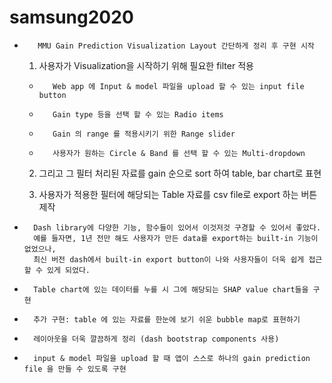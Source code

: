 # samsung2020


-        MMU Gain Prediction Visualization Layout 간단하게 정리 후 구현 시작

   1. 사용자가 Visualization을 시작하기 위해 필요한 filter 적용

     -        Web app 에 Input & model 파일을 upload 할 수 있는 input file button

     -        Gain type 등을 선택 할 수 있는 Radio items

     -        Gain 의 range 를 적용시키기 위한 Range slider

     -        사용자가 원하는 Circle & Band 를 선택 할 수 있는 Multi-dropdown

   2.  그리고 그 필터 처리된 자료를 gain 순으로 sort 하여 table, bar chart로 표현

   3.  사용자가 적용한 필터에 해당되는 Table 자료를 csv file로 export 하는 버튼 제작

-       Dash library에 다양한 기능, 함수들이 있어서 이것저것 구경할 수 있어서 좋았다. 
        예를 들자면, 1년 전만 해도 사용자가 만든 data를 export하는 built-in 기능이 없었으나, 
        최신 버전 dash에서 built-in export button이 나와 사용자들이 더욱 쉽게 접근할 수 있게 되었다.


-       Table chart에 있는 데이터를 누를 시 그에 해당되는 SHAP value chart들을 구현

-       추가 구현: table 에 있는 자료를 한눈에 보기 쉬운 bubble map로 표현하기

-       레이아웃을 더욱 깔끔하게 정리 (dash bootstrap components 사용)

-       input & model 파일을 upload 할 때 앱이 스스로 하나의 gain prediction file 을 만들 수 있도록 구현
